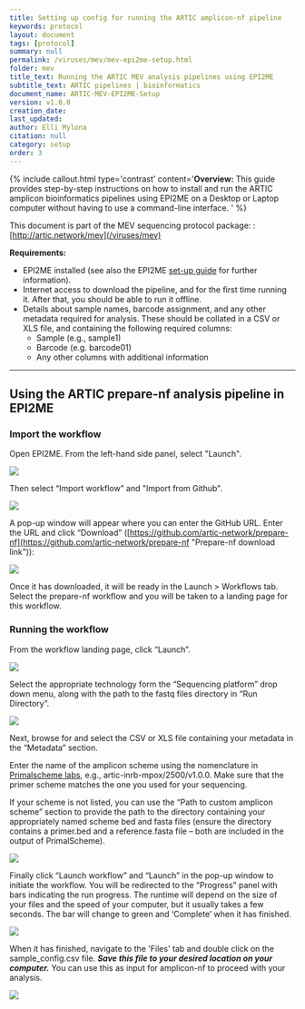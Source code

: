 ```yaml
---
title: Setting up config for running the ARTIC amplicon-nf pipeline
keywords: protocol
layout: document
tags: [protocol]
summary: null
permalink: /viruses/mev/mev-epi2me-setup.html
folder: mev
title_text: Running the ARTIC MEV analysis pipelines using EPI2ME
subtitle_text: ARTIC pipelines | bioinformatics
document_name: ARTIC-MEV-EPI2ME-Setup
version: v1.0.0
creation_date:
last_updated: 
author: Elli Mylona
citation: null
category: setup
order: 3
---
```


{% include callout.html
type='contrast'
content='**Overview:** This guide provides step-by-step instructions on how to install and run the ARTIC amplicon bioinformatics pipelines using EPI2ME on a Desktop or Laptop computer without having to use a command-line interface.
'
%}

This document is part of the MEV sequencing protocol package:
: [http://artic.network/mev](/viruses/mev)

**Requirements:**

* EPI2ME installed (see also the EPI2ME [set-up guide](https://github.com/artic-network/artic-doc/blob/hackathon/pages/resources/viruses/mev/mev-epi2me-setup.md) for further information).
* Internet access to download the pipeline, and for the first time running it. After that, you should be able to run it offline.
* Details about sample names, barcode assignment, and any other metadata required for analysis. These should be collated in a CSV or XLS file, and containing the following required columns:
	* Sample (e.g., sample1)
	* Barcode (e.g. barcode01)
	* Any other columns with additional information

---

## Using the ARTIC prepare-nf analysis pipeline in EPI2ME


### **Import the workflow**

Open EPI2ME. From the left-hand side panel, select "Launch". 


![](/images/prepare-nf/Screenshot_preparenf_launch.png)


Then select “Import workflow” and "Import from Github".


![](/images/prepare-nf/Screenshot_preparenf_import.png)


A pop-up window will appear where you can enter the GitHub URL. Enter the URL and click “Download” ([https://github.com/artic-network/prepare-nf](https://github.com/artic-network/prepare-nf "Prepare-nf download link")):


![](/images/prepare-nf/Screenshot_preparenf_link.png)


Once it has downloaded, it will be ready in the Launch > Workflows tab. Select the prepare-nf workflow and you will be taken to a landing page for this workflow.


### **Running the workflow**

From the workflow landing page, click “Launch”.


![](/images/prepare-nf/Screenshot_preparenf_initiate.png)


Select the appropriate technology form the “Sequencing platform” drop down menu, along with the path to the fastq files directory in “Run Directory”. 


![](/images/prepare-nf/Screenshot_preparenf_platform_directory.png)


Next, browse for and select the CSV or XLS file containing your metadata in the “Metadata” section. 

Enter the name of the amplicon scheme using the nomenclature in [Primalscheme labs](https://labs.primalscheme.com), e.g., artic-inrb-mpox/2500/v1.0.0. Make sure that the primer scheme matches the one you used for your sequencing. 

If your scheme is not listed, you can use the “Path to custom amplicon scheme” section to provide the path to the directory containing your appropriately named scheme bed and fasta files (ensure the directory contains a primer.bed and a reference.fasta file – both are included in the output of PrimalScheme). 


![](/images/prepare-nf/Screenshot_preparenf_metadata_amplicon.png)


Finally click “Launch workflow” and “Launch” in the pop-up window to initiate the workflow. You will be redirected to the “Progress” panel with bars indicating the run progress. The runtime will depend on the size of your files and the speed of your computer, but it usually takes a few seconds. The bar will change to green and ‘Complete’ when it has finished.
 

![](https://github.com/artic-network/artic-doc/blob/hackathon/images/prepare-nf/Screenshot_preparenf_done.png)


When it has finished, navigate to the 'Files' tab and double click on the sample_config.csv file. ***Save this file to your desired location on your computer.***  You can use this as input for amplicon-nf to proceed with your analysis.


![](https://github.com/artic-network/artic-doc/blob/hackathon/images/prepare-nf/Screenshot_preparenf_output.png)
